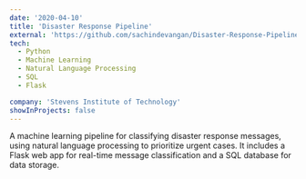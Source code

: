 ```yaml
---
date: '2020-04-10'
title: 'Disaster Response Pipeline'
external: 'https://github.com/sachindevangan/Disaster-Response-Pipeline'
tech:
  - Python
  - Machine Learning
  - Natural Language Processing
  - SQL
  - Flask

company: 'Stevens Institute of Technology'
showInProjects: false
---
```


A machine learning pipeline for classifying disaster response messages, using natural language processing to prioritize urgent cases. It includes a Flask web app for real-time message classification and a SQL database for data storage.
